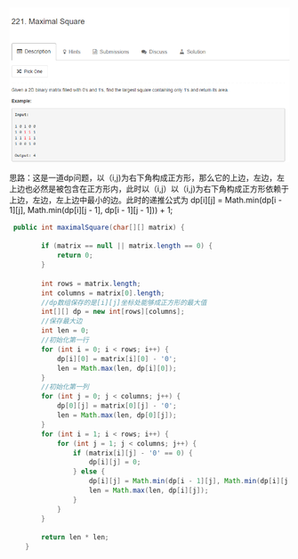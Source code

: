 ![Maximal Square](maximalsquare.png)

思路：这是一道dp问题，以（i,j)为右下角构成正方形，那么它的上边，左边，左上边也必然是被包含在正方形内，此时以（i,j）以（i,j)为右下角构成正方形依赖于上边，左边，左上边中最小的边。此时的递推公式为
dp[i][j] = Math.min(dp[i - 1][j], Math.min(dp[i][j - 1], dp[i - 1][j - 1])) + 1;

```java
 public int maximalSquare(char[][] matrix) {

        if (matrix == null || matrix.length == 0) {
            return 0;
        }

        int rows = matrix.length;
        int columns = matrix[0].length;
        //dp数组保存的是[i][j]坐标处能够成正方形的最大值
        int[][] dp = new int[rows][columns];
        //保存最大边
        int len = 0;
        //初始化第一行
        for (int i = 0; i < rows; i++) {
            dp[i][0] = matrix[i][0] - '0';
            len = Math.max(len, dp[i][0]);
        }
        //初始化第一列
        for (int j = 0; j < columns; j++) {
            dp[0][j] = matrix[0][j] - '0';
            len = Math.max(len, dp[0][j]);
        }
        for (int i = 1; i < rows; i++) {
            for (int j = 1; j < columns; j++) {
                if (matrix[i][j] - '0' == 0) {
                    dp[i][j] = 0;
                } else {
                    dp[i][j] = Math.min(dp[i - 1][j], Math.min(dp[i][j - 1], dp[i - 1][j - 1])) + 1;
                    len = Math.max(len, dp[i][j]);
                }
            }
        }

        return len * len;
    }
```